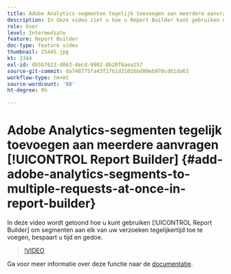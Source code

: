 ```yaml
---
title: Adobe Analytics-segmenten tegelijk toevoegen aan meerdere aanvragen in Report Builder-
description: In deze video ziet u hoe u Report Builder kunt gebruiken om segmenten toe te voegen aan al uw verzoeken tegelijk, zodat u tijd en gedoe bespaart.
role: User
level: Intermediate
feature: Report Builder
doc-type: feature video
thumbnail: 25445.jpg
kt: 2344
exl-id: db5b7623-d863-4ecd-9902-8b20f6aea257
source-git-commit: da748775fa43f27b1d31026bd80eb970cdb1da63
workflow-type: tm+mt
source-wordcount: '88'
ht-degree: 0%

---
```


# Adobe Analytics-segmenten tegelijk toevoegen aan meerdere aanvragen [!UICONTROL Report Builder] {#add-adobe-analytics-segments-to-multiple-requests-at-once-in-report-builder}

In deze video wordt getoond hoe u kunt gebruiken [!UICONTROL Report Builder] om segmenten aan elk van uw verzoeken tegelijkertijd toe te voegen, bespaart u tijd en gedoe.

>[!VIDEO](https://video.tv.adobe.com/v/25445/?quality=12)

Ga voor meer informatie over deze functie naar de [documentatie](https://experienceleague.adobe.com/docs/analytics/analyze/report-builder/home.html?lang=en).

